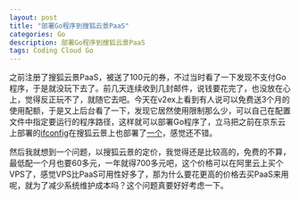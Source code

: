 ```yaml
---
layout: post
title: "部署Go程序到搜狐云景PaaS"
categories: Go
description: 部署Go程序到搜狐云景PaaS
tags: Coding Cloud Go
---
```

之前注册了搜狐云景PaaS，被送了100元的券，不过当时看了一下发现不支付Go程序，于是就没玩下去了。前几天连续收到几封邮件，说钱要花完了，也没放在心上，觉得反正玩不了，就随它去吧。今天在v2ex上看到有人说可以免费送3个月的使用配额，于是又上后台看了一下，发现它居然使用限制那么少，可以自己在配置文件中指定要运行的程序路径，这样就可以部署Go程序了，立马把之前在京东云上部署的[ifconfig](http://ifconfig.jd-app.com)在搜狐云景上也部署了[一个](http://ifconfig.sohuapps.com)，感觉还不错。

然后我就想到一个问题，以搜狐云景的定价，我觉得还是比较高的，免费的不算，最低配一个月也要60多元，一年就得700多元吧，这个价格可以在阿里云上买个VPS了，感觉VPS比PaaS可用性好多了，那为什么要花更高的价格去买PaaS来用呢，就为了减少系统维护成本吗？这个问题真要好好考虑一下。
